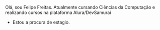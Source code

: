Olá, sou Felipe Freitas.  Atualmente cursando Ciências da Computação e realizando  cursos na plataforma Alura/DevSamurai

- Estou a procura de estagio.

